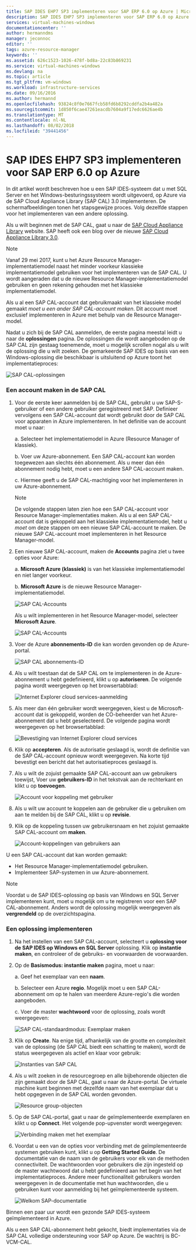 ```yaml
---
title: SAP IDES EHP7 SP3 implementeren voor SAP ERP 6.0 op Azure | Microsoft Docs
description: SAP IDES EHP7 SP3 implementeren voor SAP ERP 6.0 op Azure
services: virtual-machines-windows
documentationcenter: ''
author: hermanndms
manager: jeconnoc
editor: ''
tags: azure-resource-manager
keywords: ''
ms.assetid: 626c1523-1026-478f-bd8a-22c83b869231
ms.service: virtual-machines-windows
ms.devlang: na
ms.topic: article
ms.tgt_pltfrm: vm-windows
ms.workload: infrastructure-services
ms.date: 09/16/2016
ms.author: hermannd
ms.openlocfilehash: 93824c8f0e7667fcb58fd6b8292cddfa2b4a482a
ms.sourcegitcommit: 1d850f6cae47261eacdb7604a9f17edc6626ae4b
ms.translationtype: MT
ms.contentlocale: nl-NL
ms.lasthandoff: 08/02/2018
ms.locfileid: "39441456"
---
```

# <a name="deploy-sap-ides-ehp7-sp3-for-sap-erp-60-on-azure"></a>SAP IDES EHP7 SP3 implementeren voor SAP ERP 6.0 op Azure
In dit artikel wordt beschreven hoe u een SAP IDES-systeem dat u met SQL Server en het Windows-besturingssysteem wordt uitgevoerd, op Azure via de SAP Cloud Appliance Library (SAP CAL) 3.0 implementeren. De schermafbeeldingen tonen het stapsgewijze proces. Volg dezelfde stappen voor het implementeren van een andere oplossing.

Als u wilt beginnen met de SAP CAL, gaat u naar de [SAP Cloud Appliance Library](https://cal.sap.com/) website. SAP heeft ook een blog over de nieuwe [SAP Cloud Appliance Library 3.0](http://scn.sap.com/community/cloud-appliance-library/blog/2016/05/27/sap-cloud-appliance-library-30-came-with-a-new-user-experience). 

> [!NOTE]
Vanaf 29 mei 2017, kunt u het Azure Resource Manager-implementatiemodel naast het minder voorkeur klassieke implementatiemodel gebruiken voor het implementeren van de SAP CAL. U wordt aangeraden dat u de nieuwe Resource Manager-implementatiemodel gebruiken en geen rekening gehouden met het klassieke implementatiemodel.

Als u al een SAP CAL-account dat gebruikmaakt van het klassieke model gemaakt *moet u een ander SAP CAL-account maken*. Dit account moet exclusief implementeren in Azure met behulp van de Resource Manager-model.

Nadat u zich bij de SAP CAL aanmelden, de eerste pagina meestal leidt u naar de **oplossingen** pagina. De oplossingen die wordt aangeboden op de SAP CAL zijn gestaag toenemende, moet u mogelijk scrollen nogal als u wilt de oplossing die u wilt zoeken. De gemarkeerde SAP IDES op basis van een Windows-oplossing die beschikbaar is uitsluitend op Azure toont het implementatieproces:

![SAP CAL-oplossingen](./media/cal-ides-erp6-ehp7-sp3-sql/ides-pic1.jpg)

### <a name="create-an-account-in-the-sap-cal"></a>Een account maken in de SAP CAL
1. Voor de eerste keer aanmelden bij de SAP CAL, gebruikt u uw SAP-S-gebruiker of een andere gebruiker geregistreerd met SAP. Definieer vervolgens een SAP CAL-account dat wordt gebruikt door de SAP CAL voor apparaten in Azure implementeren. In het definitie van de account moet u naar:

    a. Selecteer het implementatiemodel in Azure (Resource Manager of klassiek).

    b. Voer uw Azure-abonnement. Een SAP CAL-account kan worden toegewezen aan slechts één abonnement. Als u meer dan één abonnement nodig hebt, moet u een andere SAP CAL-account maken.
    
    c. Hiermee geeft u de SAP CAL-machtiging voor het implementeren in uw Azure-abonnement.

    > [!NOTE]
    De volgende stappen laten zien hoe een SAP CAL-account voor Resource Manager-implementaties maken. Als u al een SAP CAL-account dat is gekoppeld aan het klassieke implementatiemodel, hebt u *moet* om deze stappen om een nieuwe SAP CAL-account te maken. De nieuwe SAP CAL-account moet implementeren in het Resource Manager-model.

1. Een nieuwe SAP CAL-account, maken de **Accounts** pagina ziet u twee opties voor Azure: 

    a. **Microsoft Azure (klassiek)** is van het klassieke implementatiemodel en niet langer voorkeur.

    b. **Microsoft Azure** is de nieuwe Resource Manager-implementatiemodel.

    ![SAP CAL-Accounts](./media/cal-ides-erp6-ehp7-sp3-sql/s4h-pic-2a.PNG)

    Als u wilt implementeren in het Resource Manager-model, selecteer **Microsoft Azure**.

    ![SAP CAL-Accounts](./media/cal-ides-erp6-ehp7-sp3-sql/s4h-pic3c.PNG)

1. Voer de Azure **abonnements-ID** die kan worden gevonden op de Azure-portal. 

    ![SAP CAL abonnements-ID](./media/cal-ides-erp6-ehp7-sp3-sql/s4h-pic3c.PNG)

1. Als u wilt toestaan dat de SAP CAL om te implementeren in de Azure-abonnement u hebt gedefinieerd, klikt u op **autoriseren**. De volgende pagina wordt weergegeven op het browsertabblad:

    ![Internet Explorer cloud services-aanmelding](./media/cal-ides-erp6-ehp7-sp3-sql/s4h-pic4c.PNG)

1. Als meer dan één gebruiker wordt weergegeven, kiest u de Microsoft-account dat is gekoppeld, worden de CO-beheerder van het Azure-abonnement dat u hebt geselecteerd. De volgende pagina wordt weergegeven op het browsertabblad:

    ![Bevestiging van Internet Explorer cloud services](./media/cal-ides-erp6-ehp7-sp3-sql/s4h-pic5a.PNG)

1. Klik op **accepteren**. Als de autorisatie geslaagd is, wordt de definitie van de SAP CAL-account opnieuw wordt weergegeven. Na korte tijd bevestigt een bericht dat het autorisatieproces geslaagd is.

1. Als u wilt de zojuist gemaakte SAP CAL-account aan uw gebruikers toewijst, Voer uw **gebruikers-ID** in het tekstvak aan de rechterkant en klikt u op **toevoegen**. 

    ![Account voor koppeling met gebruiker](./media/cal-ides-erp6-ehp7-sp3-sql/s4h-pic8a.PNG)

1. Als u wilt uw account te koppelen aan de gebruiker die u gebruiken om aan te melden bij de SAP CAL, klikt u op **revisie**. 

1. Klik op de koppeling tussen uw gebruikersnaam en het zojuist gemaakte SAP CAL-account om **maken**.

    ![Account-koppelingen van gebruikers aan](./media/cal-ides-erp6-ehp7-sp3-sql/s4h-pic9b.PNG)

U een SAP CAL-account dat kan worden gemaakt:

- Het Resource Manager-implementatiemodel gebruiken.
- Implementeer SAP-systemen in uw Azure-abonnement.

> [!NOTE]
Voordat u de SAP IDES-oplossing op basis van Windows en SQL Server implementeren kunt, moet u mogelijk om u te registreren voor een SAP CAL-abonnement. Anders wordt de oplossing mogelijk weergegeven als **vergrendeld** op de overzichtspagina.

### <a name="deploy-a-solution"></a>Een oplossing implementeren
1. Na het instellen van een SAP CAL-account, selecteert u **oplossing voor de SAP IDES op Windows en SQL Server** oplossing. Klik op **instantie maken**, en controleer of de gebruiks- en voorwaarden de voorwaarden. 

1. Op de **Basismodus: instantie maken** pagina, moet u naar:

    a. Geef het exemplaar van een **naam**.

    b. Selecteer een Azure **regio**. Mogelijk moet u een SAP CAL-abonnement om op te halen van meerdere Azure-regio's die worden aangeboden.

    c.  Voer de master **wachtwoord** voor de oplossing, zoals wordt weergegeven:

    ![SAP CAL-standaardmodus: Exemplaar maken](./media/cal-ides-erp6-ehp7-sp3-sql/ides-pic10a.png)

1. Klik op **Create**. Na enige tijd, afhankelijk van de grootte en complexiteit van de oplossing (de SAP CAL biedt een schatting te maken), wordt de status weergegeven als actief en klaar voor gebruik: 

    ![Instanties van SAP CAL](./media/cal-ides-erp6-ehp7-sp3-sql/ides-pic12a.png)

1. Als u wilt zoeken in de resourcegroep en alle bijbehorende objecten die zijn gemaakt door de SAP CAL, gaat u naar de Azure-portal. De virtuele machine kunt beginnen met dezelfde naam van het exemplaar dat u hebt opgegeven in de SAP CAL worden gevonden.

    ![Resource group-objecten](./media/cal-ides-erp6-ehp7-sp3-sql/ides_resource_group.PNG)

1. Op de SAP CAL-portal, gaat u naar de geïmplementeerde exemplaren en klikt u op **Connect**. Het volgende pop-upvenster wordt weergegeven: 

    ![Verbinding maken met het exemplaar](./media/cal-ides-erp6-ehp7-sp3-sql/ides-pic14a.PNG)

1. Voordat u een van de opties voor verbinding met de geïmplementeerde systemen gebruiken kunt, klikt u op **Getting Started Guide**. De documentatie van de naam van de gebruikers voor elk van de methoden connectiviteit. De wachtwoorden voor gebruikers die zijn ingesteld op de master wachtwoord dat u hebt gedefinieerd aan het begin van het implementatieproces. Andere meer functionaliteit gebruikers worden weergegeven in de documentatie met hun wachtwoorden, die u gebruiken kunt voor aanmelding bij het geïmplementeerde systeem.

    ![Welkom SAP-documentatie](./media/cal-ides-erp6-ehp7-sp3-sql/ides-pic15.jpg)

Binnen een paar uur wordt een gezonde SAP IDES-systeem geïmplementeerd in Azure.

Als u een SAP CAL-abonnement hebt gekocht, biedt implementaties via de SAP CAL volledige ondersteuning voor SAP op Azure. De wachtrij is BC-VCM-CAL.

